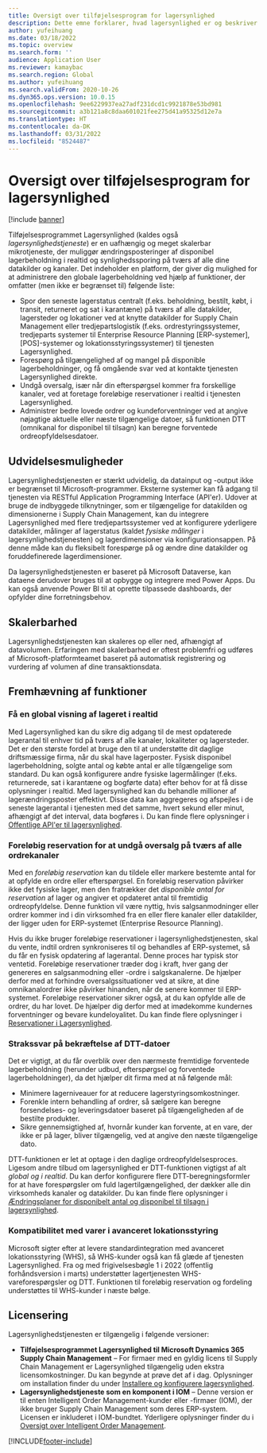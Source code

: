 ```yaml
---
title: Oversigt over tilføjelsesprogram for lagersynlighed
description: Dette emne forklarer, hvad lagersynlighed er og beskriver funktionerne.
author: yufeihuang
ms.date: 03/18/2022
ms.topic: overview
ms.search.form: ''
audience: Application User
ms.reviewer: kamaybac
ms.search.region: Global
ms.author: yufeihuang
ms.search.validFrom: 2020-10-26
ms.dyn365.ops.version: 10.0.15
ms.openlocfilehash: 9ee6229937ea27adf231dcd1c9921878e53bd981
ms.sourcegitcommit: a3b121a8c8daa601021fee275d41a95325d12e7a
ms.translationtype: HT
ms.contentlocale: da-DK
ms.lasthandoff: 03/31/2022
ms.locfileid: "8524487"
---
```

# <a name="inventory-visibility-add-in-overview"></a>Oversigt over tilføjelsesprogram for lagersynlighed

[!include [banner](../includes/banner.md)]

Tilføjelsesprogrammet Lagersynlighed (kaldes også *lagersynlighedstjeneste*) er en uafhængig og meget skalerbar mikrotjeneste, der muliggør ændringsposteringer af disponibel lagerbeholdning i realtid og synlighedssporing på tværs af alle dine datakilder og kanaler. Det indeholder en platform, der giver dig mulighed for at administrere den globale lagerbeholdning ved hjælp af funktioner, der omfatter (men ikke er begrænset til) følgende liste:

- Spor den seneste lagerstatus centralt (f.eks. beholdning, bestilt, købt, i transit, returneret og sat i karantæne) på tværs af alle datakilder, lagersteder og lokationer ved at knytte datakilder for Supply Chain Management eller tredjepartslogistik (f.eks. ordrestyringssystemer, tredjeparts systemer til Enterprise Resource Planning \[ERP-systemer\], \[POS\]-systemer og lokationsstyringssystemer) til tjenesten Lagersynlighed.
- Forespørg på tilgængelighed af og mangel på disponible lagerbeholdninger, og få omgående svar ved at kontakte tjenesten Lagersynlighed direkte.
- Undgå oversalg, især når din efterspørgsel kommer fra forskellige kanaler, ved at foretage foreløbige reservationer i realtid i tjenesten Lagersynlighed.
- Administrer bedre lovede ordrer og kundeforventninger ved at angive nøjagtige aktuelle eller næste tilgængelige datoer, så funktionen DTT (omnikanal for disponibel til tilsagn) kan beregne forventede ordreopfyldelsesdatoer.

## <a name="extensibility"></a>Udvidelsesmuligheder

Lagersynlighedstjenesten er stærkt udvidelig, da datainput og -output ikke er begrænset til Microsoft-programmer. Eksterne systemer kan få adgang til tjenesten via RESTful Application Programming Interface (API'er). Udover at bruge de indbyggede tilknytninger, som er tilgængelige for datakilden og dimensionerne i Supply Chain Management, kan du integrere Lagersynlighed med flere tredjepartssystemer ved at konfigurere yderligere datakilder, målinger af lagerstatus (kaldet *fysiske målinger* i lagersynlighedstjenesten) og lagerdimensioner via konfigurationsappen. På denne måde kan du fleksibelt forespørge på og ændre dine datakilder og foruddefinerede lagerdimensioner.

Da lagersynlighedstjenesten er baseret på Microsoft Dataverse, kan dataene derudover bruges til at opbygge og integrere med Power Apps. Du kan også anvende Power BI til at oprette tilpassede dashboards, der opfylder dine forretningsbehov.

## <a name="scalability"></a>Skalerbarhed

Lagersynlighedstjenesten kan skaleres op eller ned, afhængigt af datavolumen. Erfaringen med skalerbarhed er oftest problemfri og udføres af Microsoft-platformteamet baseret på automatisk registrering og vurdering af volumen af dine transaktionsdata.

## <a name="feature-highlights"></a>Fremhævning af funktioner

### <a name="get-a-global-view-of-real-time-inventory"></a>Få en global visning af lageret i realtid

Med Lagersynlighed kan du sikre dig adgang til de mest opdaterede lagerantal til enhver tid på tværs af alle kanaler, lokaliteter og lagersteder. Det er den største fordel at bruge den til at understøtte dit daglige driftsmæssige firma, når du skal have lagerposter. Fysisk disponibel lagerbeholdning, solgte antal og købte antal er alle tilgængelige som standard. Du kan også konfigurere andre fysiske lagermålinger (f.eks. returnerede, sat i karantæne og bogførte data) efter behov for at få disse oplysninger i realtid. Med lagersynlighed kan du behandle millioner af lagerændringsposter effektivt. Disse data kan aggregeres og afspejles i de seneste lagerantal i tjenesten med det samme, hvert sekund eller minut, afhængigt af det interval, data bogføres i. Du kan finde flere oplysninger i [Offentlige API'er til lagersynlighed](inventory-visibility-api.md).

### <a name="soft-reservation-to-avoid-overselling-across-all-order-channels"></a>Foreløbig reservation for at undgå oversalg på tværs af alle ordrekanaler

Med en *foreløbig reservation* kan du tildele eller markere bestemte antal for at opfylde en ordre eller efterspørgsel. En foreløbig reservation påvirker ikke det fysiske lager, men den fratrækker det *disponible antal for reservation* af lager og angiver et opdateret antal til fremtidig ordreopfyldelse. Denne funktion vil være nyttig, hvis salgsanmodninger eller ordrer kommer ind i din virksomhed fra en eller flere kanaler eller datakilder, der ligger uden for ERP-systemet (Enterprise Resource Planning).

Hvis du ikke bruger foreløbige reservationer i lagersynlighedstjenesten, skal du vente, indtil ordren synkroniseres til og behandles af ERP-systemet, så du får en fysisk opdatering af lagerantal. Denne proces har typisk stor ventetid. Foreløbige reservationer træder dog i kraft, hver gang der genereres en salgsanmodning eller -ordre i salgskanalerne. De hjælper derfor med at forhindre oversalgssituationer ved at sikre, at dine omnikanalordrer ikke påvirker hinanden, når de senere kommer til ERP-systemet. Foreløbige reservationer sikrer også, at du kan opfylde alle de ordrer, du har lovet. De hjælper dig derfor med at imødekomme kundernes forventninger og bevare kundeloyalitet. Du kan finde flere oplysninger i [Reservationer i Lagersynlighed](inventory-visibility-reservations.md).

### <a name="immediate-response-of-atp-dates-confirmation"></a>Strakssvar på bekræftelse af DTT-datoer

Det er vigtigt, at du får overblik over den nærmeste fremtidige forventede lagerbeholdning (herunder udbud, efterspørgsel og forventede lagerbeholdninger), da det hjælper dit firma med at nå følgende mål:

- Minimere lagerniveauer for at reducere lagerstyringsomkostninger.
- Forenkle intern behandling af ordrer, så sælgere kan beregne forsendelses- og leveringsdatoer baseret på tilgængeligheden af de bestilte produkter.
- Sikre gennemsigtighed af, hvornår kunder kan forvente, at en vare, der ikke er på lager, bliver tilgængelig, ved at angive den næste tilgængelige dato.

DTT-funktionen er let at optage i den daglige ordreopfyldelsesproces. Ligesom andre tilbud om lagersynlighed er DTT-funktionen vigtigst af alt *global og i realtid*. Du kan derfor konfigurere flere DTT-beregningsformler for at have forespørgsler om fuld lagertilgængelighed, der dækker alle din virksomheds kanaler og datakilder. Du kan finde flere oplysninger i [Ændringsplaner for disponibelt antal og disponibel til tilsagn i lagersynlighed](inventory-visibility-available-to-promise.md).

### <a name="compatibility-with-advanced-warehouse-management-items"></a>Kompatibilitet med varer i avanceret lokationsstyring

Microsoft sigter efter at levere standardintegration med avanceret lokationsstyring (WHS), så WHS-kunder også kan få glæde af tjenesten Lagersynlighed. Fra og med frigivelsesbøgle 1 i 2022 (offentlig forhåndsversion i marts) understøtter lagertjenesten WHS-vareforespørgsler og DTT. Funktionen til foreløbig reservation og fordeling understøttes til WHS-kunder i næste bølge. <!-- KFM: Add this link when target is published: For more information, see [Inventory Visibility support for WHS items](inventory-visibility-whs-support.md). -->

## <a name="licensing"></a>Licensering

Lagersynlighedstjenesten er tilgængelig i følgende versioner:

- **Tilføjelsesprogrammet Lagersynlighed til Microsoft Dynamics 365 Supply Chain Management** – For firmaer med en gyldig licens til Supply Chain Management er Lagersynlighed tilgængelig uden ekstra licensomkostninger. Du kan begynde at prøve det af i dag. Oplysninger om installation finder du under [Installere og konfigurere lagersynlighed](inventory-visibility-setup.md).
- **Lagersynlighedstjeneste som en komponent i IOM** – Denne version er til enten Intelligent Order Management-kunder eller -firmaer (IOM), der ikke bruger Supply Chain Management som deres ERP-system. Licensen er inkluderet i IOM-bundtet. Yderligere oplysninger finder du i [Oversigt over Intelligent Order Management](/dynamics365/intelligent-order-management/overview).

[!INCLUDE[footer-include](../../includes/footer-banner.md)]
